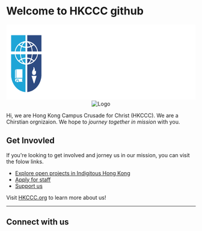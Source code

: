 # Welcome to HKCCC github

<div style="width: 100%;" align="center">
    <picture>
        <source media="(prefers-color-scheme: light)" srcset="/profile/img/HKCCC Logo RGB Standard Full Color White Outline Black Text.png">
        <img height="200px" alt="Logo" src="/profile/img/HKCCC Logo RGB Standard Full Color White Text.png">
    </picture>
</div>
<div style="width: 100%;" align="center">
    <picture>
        <img height="200px" alt="Logo" src="/profile/welcome.svg">
    </picture>
</div>

Hi, we are Hong Kong Campus Crusade for Christ (HKCCC). We are a Chirstian orgnizaion. We hope to *journey together in mission* with you.

## Get Invovled

If you're looking to get involved and jorney us in our mission, you can visit the folow links. 

* [Explore open projects in Indigitous Hong Kong](https://github.com/indigitoushk)
* [Apply for staff](https://www.hkccc.org/career/it-staff)
* [Support us](https://www.hkccc.org/support-us)

Visit [HKCCC.org](https:/hkccc.org) to learn more about us!

---
## Connect with us